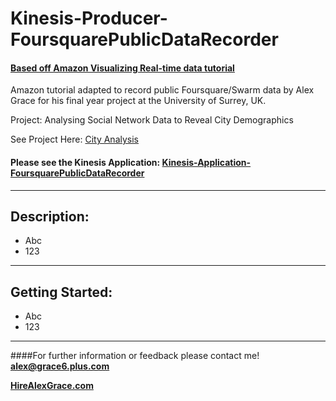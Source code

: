 # Kinesis-Producer-FoursquarePublicDataRecorder

#### [Based off Amazon Visualizing Real-time data tutorial](aws.amazon.com/blogs/big-data/visualizing-real-time-geotagged-data-with-amazon-kinesis/)

Amazon tutorial adapted to record public Foursquare/Swarm data by Alex Grace for his final year project at the University of Surrey, UK.

Project: Analysing Social Network Data to Reveal City Demographics

See Project Here: [City Analysis](www.city-analysis.com)

#### Please see the Kinesis Application: [Kinesis-Application-FoursquarePublicDataRecorder](https://github.com/alexgrace95/Kinesis-Application-FoursquarePublicDataRecorder)
***

## Description:
- Abc
- 123

***

## Getting Started:
- Abc
- 123

***

####For further information or feedback please contact me!
**[alex@grace6.plus.com](mailto:alex@grace6.plus.com)**

**[HireAlexGrace.com](HireAlexGrace.com)**
